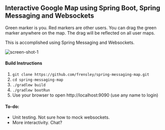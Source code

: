 ## Interactive Google Map using Spring Boot, Spring Messaging and Websockets

Green marker is you. Red markers are other users. You can drag the green marker anywhere on the map. The drag will be reflected on all user maps.

This is accomplished using Spring Messaging and Websockets.


![screen-shot-1](../master/doc/screen-shot-2.png)

#### Build Instructions
1. ``git clone https://github.com/frensley/spring-messaging-map.git``
1. ``cd spring-messaging-map``
1. ``./gradlew build``
1. ``./gradlew bootRun``
1. Use your browser to open http://localhost:9090 (use any name to login)


#### To-do:
- Unit testing. Not sure how to mock websockets.
- More interactivity. Chat?
